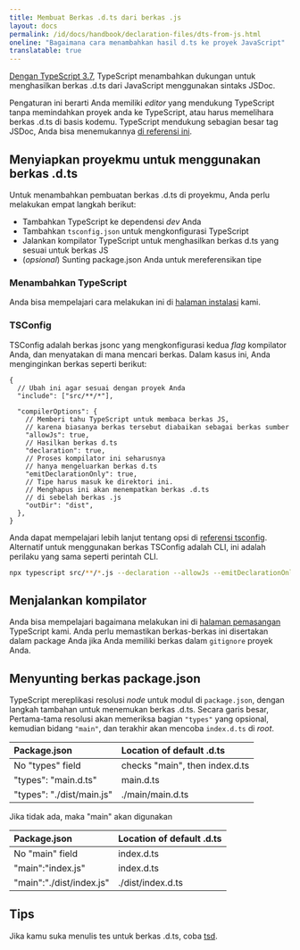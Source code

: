 ```yaml
---
title: Membuat Berkas .d.ts dari berkas .js
layout: docs
permalink: /id/docs/handbook/declaration-files/dts-from-js.html
oneline: "Bagaimana cara menambahkan hasil d.ts ke proyek JavaScript"
translatable: true
---
```


[Dengan TypeScript 3.7](/docs/handbook/release-notes/typescript-3-7.html#--declaration-and---allowjs), TypeScript menambahkan dukungan untuk menghasilkan berkas .d.ts dari JavaScript menggunakan sintaks JSDoc.

Pengaturan ini berarti Anda memiliki _editor_ yang mendukung TypeScript tanpa memindahkan proyek anda ke TypeScript, atau harus memelihara berkas .d.ts di basis kodemu.
TypeScript mendukung sebagian besar tag JSDoc, Anda bisa menemukannya [di referensi ini](/docs/handbook/type-checking-javascript-files.html#supported-jsdoc).

## Menyiapkan proyekmu untuk menggunakan berkas .d.ts

Untuk menambahkan pembuatan berkas .d.ts di proyekmu, Anda perlu melakukan empat langkah berikut:

- Tambahkan TypeScript ke dependensi _dev_ Anda
- Tambahkan `tsconfig.json` untuk mengkonfigurasi TypeScript
- Jalankan kompilator TypeScript untuk menghasilkan berkas d.ts yang sesuai untuk berkas JS
- (_opsional_) Sunting package.json Anda untuk mereferensikan tipe

### Menambahkan TypeScript

Anda bisa mempelajari cara melakukan ini di [halaman instalasi](/download) kami.

### TSConfig

TSConfig adalah berkas jsonc yang mengkonfigurasi kedua _flag_ kompilator Anda, dan menyatakan di mana mencari berkas.
Dalam kasus ini, Anda menginginkan berkas seperti berikut:

```json5
{
  // Ubah ini agar sesuai dengan proyek Anda
  "include": ["src/**/*"],

  "compilerOptions": {
    // Memberi tahu TypeScript untuk membaca berkas JS,
    // karena biasanya berkas tersebut diabaikan sebagai berkas sumber
    "allowJs": true,
    // Hasilkan berkas d.ts
    "declaration": true,
    // Proses kompilator ini seharusnya
    // hanya mengeluarkan berkas d.ts
    "emitDeclarationOnly": true,
    // Tipe harus masuk ke direktori ini.
    // Menghapus ini akan menempatkan berkas .d.ts
    // di sebelah berkas .js
    "outDir": "dist",
  },
}
```

Anda dapat mempelajari lebih lanjut tentang opsi di [referensi tsconfig](/reference).
Alternatif untuk menggunakan berkas TSConfig adalah CLI, ini adalah perilaku yang sama seperti perintah CLI.

```sh
npx typescript src/**/*.js --declaration --allowJs --emitDeclarationOnly --outDir types
```

## Menjalankan kompilator

Anda bisa mempelajari bagaimana melakukan ini di [halaman pemasangan](/download) TypeScript kami.
Anda perlu memastikan berkas-berkas ini disertakan dalam package Anda jika Anda memiliki berkas dalam `gitignore` proyek Anda.

## Menyunting berkas package.json

TypeScript mereplikasi resolusi _node_ untuk modul di `package.json`, dengan langkah tambahan untuk menemukan berkas .d.ts.
Secara garis besar, Pertama-tama resolusi akan memeriksa bagian `"types"` yang opsional, kemudian bidang `"main"`, dan terakhir akan mencoba `index.d.ts` di _root_.

| Package.json              | Location of default .d.ts      |
| :------------------------ | :----------------------------- |
| No "types" field          | checks "main", then index.d.ts |
| "types": "main.d.ts"      | main.d.ts                      |
| "types": "./dist/main.js" | ./main/main.d.ts               |

Jika tidak ada, maka "main" akan digunakan

| Package.json             | Location of default .d.ts |
| :----------------------- | :------------------------ |
| No "main" field          | index.d.ts                |
| "main":"index.js"        | index.d.ts                |
| "main":"./dist/index.js" | ./dist/index.d.ts         |

## Tips

Jika kamu suka menulis tes untuk berkas .d.ts, coba [tsd](https://github.com/SamVerschueren/tsd).
